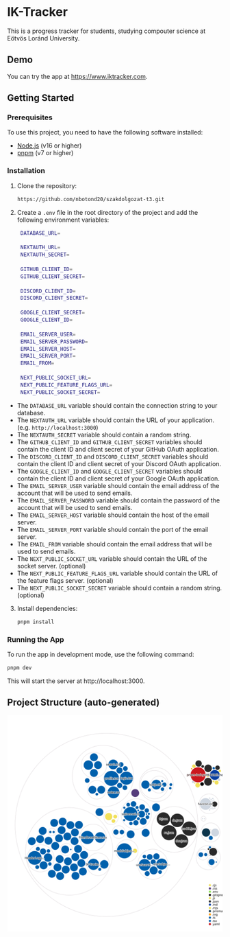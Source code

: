 # IK-Tracker

This is a progress tracker for students, studying compouter science at Eötvös Loránd University.

## Demo

You can try the app at https://www.iktracker.com.

## Getting Started

### Prerequisites

To use this project, you need to have the following software installed:

- [Node.js](https://nodejs.org/en/download/) (v16 or higher)
- [pnpm](https://pnpm.io/installation) (v7 or higher)

### Installation

1. Clone the repository:

   ```bash
   https://github.com/nbotond20/szakdolgozat-t3.git
   ```

2. Create a `.env` file in the root directory of the project and add the following environment variables:

   ```bash
    DATABASE_URL=

    NEXTAUTH_URL=
    NEXTAUTH_SECRET=

    GITHUB_CLIENT_ID=
    GITHUB_CLIENT_SECRET=

    DISCORD_CLIENT_ID=
    DISCORD_CLIENT_SECRET=

    GOOGLE_CLIENT_SECRET=
    GOOGLE_CLIENT_ID=

    EMAIL_SERVER_USER=
    EMAIL_SERVER_PASSWORD=
    EMAIL_SERVER_HOST=
    EMAIL_SERVER_PORT=
    EMAIL_FROM=

    NEXT_PUBLIC_SOCKET_URL=
    NEXT_PUBLIC_FEATURE_FLAGS_URL=
    NEXT_PUBLIC_SOCKET_SECRET=
   ```

- The `DATABASE_URL` variable should contain the connection string to your database.
- The `NEXTAUTH_URL` variable should contain the URL of your application. (e.g. `http://localhost:3000`)
- The `NEXTAUTH_SECRET` variable should contain a random string.
- The `GITHUB_CLIENT_ID` and `GITHUB_CLIENT_SECRET` variables should contain the client ID and client secret of your GitHub OAuth application.
- The `DISCORD_CLIENT_ID` and `DISCORD_CLIENT_SECRET` variables should contain the client ID and client secret of your Discord OAuth application.
- The `GOOGLE_CLIENT_ID` and `GOOGLE_CLIENT_SECRET` variables should contain the client ID and client secret of your Google OAuth application.
- The `EMAIL_SERVER_USER` variable should contain the email address of the account that will be used to send emails.
- The `EMAIL_SERVER_PASSWORD` variable should contain the password of the account that will be used to send emails.
- The `EMAIL_SERVER_HOST` variable should contain the host of the email server.
- The `EMAIL_SERVER_PORT` variable should contain the port of the email server.
- The `EMAIL_FROM` variable should contain the email address that will be used to send emails.
- The `NEXT_PUBLIC_SOCKET_URL` variable should contain the URL of the socket server. (optional)
- The `NEXT_PUBLIC_FEATURE_FLAGS_URL` variable should contain the URL of the feature flags server. (optional)
- The `NEXT_PUBLIC_SOCKET_SECRET` variable should contain a random string. (optional)

3. Install dependencies:

   ```bash
   pnpm install
   ```

### Running the App

To run the app in development mode, use the following command:

```bash
pnpm dev
```

This will start the server at http://localhost:3000.

## Project Structure (auto-generated)

![Visualization of the codebase](./diagram.svg)
